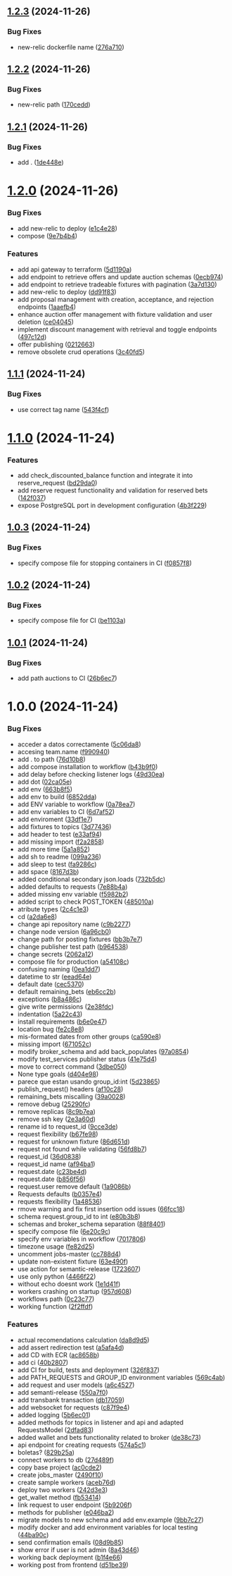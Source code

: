 ## [1.2.3](https://github.com/benjahuenchunir/arqui-backend/compare/v1.2.2...v1.2.3) (2024-11-26)


### Bug Fixes

* new-relic dockerfile name ([276a710](https://github.com/benjahuenchunir/arqui-backend/commit/276a710bfd189de9b8ea46411270bdda01725016))

## [1.2.2](https://github.com/benjahuenchunir/arqui-backend/compare/v1.2.1...v1.2.2) (2024-11-26)


### Bug Fixes

* new-relic path ([170cedd](https://github.com/benjahuenchunir/arqui-backend/commit/170cedd8e8fd185c2b7d5ebdc6faf3b55f3d3a7b))

## [1.2.1](https://github.com/benjahuenchunir/arqui-backend/compare/v1.2.0...v1.2.1) (2024-11-26)


### Bug Fixes

* add . ([1de448e](https://github.com/benjahuenchunir/arqui-backend/commit/1de448ed07f4377c8e0777cae2f25421e5832a3d))

# [1.2.0](https://github.com/benjahuenchunir/arqui-backend/compare/v1.1.1...v1.2.0) (2024-11-26)


### Bug Fixes

* add new-relic to deploy ([e1c4e28](https://github.com/benjahuenchunir/arqui-backend/commit/e1c4e2816c50f153f664ebd2ecc45e9c2b78e0c1))
* compose ([9e7b4b4](https://github.com/benjahuenchunir/arqui-backend/commit/9e7b4b411160fa06d425be7e9f16ecba1b7cfafd))


### Features

* add api gateway to terraform ([5d1190a](https://github.com/benjahuenchunir/arqui-backend/commit/5d1190a237dca45981babb3362263eb71cc1744d))
* add endpoint to retrieve offers and update auction schemas ([0ecb974](https://github.com/benjahuenchunir/arqui-backend/commit/0ecb974f9b7f3c6d393ea66e01b4ad6f6e727d84))
* add endpoint to retrieve tradeable fixtures with pagination ([3a7d130](https://github.com/benjahuenchunir/arqui-backend/commit/3a7d130a43cb092708dc0ca7e7b92878347f1522))
* add new-relic to deploy ([dd91f83](https://github.com/benjahuenchunir/arqui-backend/commit/dd91f8396179c825e80f534b90b4c9946968bba2))
* add proposal management with creation, acceptance, and rejection endpoints ([1aaefb4](https://github.com/benjahuenchunir/arqui-backend/commit/1aaefb4d6c1a63b566bb73bfd6091545f3a041ec))
* enhance auction offer management with fixture validation and user deletion ([ce04045](https://github.com/benjahuenchunir/arqui-backend/commit/ce04045af806bff212798b027d5c1fd1ee142af5))
* implement discount management with retrieval and toggle endpoints ([497c12d](https://github.com/benjahuenchunir/arqui-backend/commit/497c12d06f762f83a56ec876c9d8157269a18560))
* offer publishing ([0212663](https://github.com/benjahuenchunir/arqui-backend/commit/021266301908e159c93f6b06edf0f5f63fe5db0e))
* remove obsolete crud operations ([3c40fd5](https://github.com/benjahuenchunir/arqui-backend/commit/3c40fd592af516f12dfa5a11cab38a03523fcfa9))

## [1.1.1](https://github.com/benjahuenchunir/arqui-backend/compare/v1.1.0...v1.1.1) (2024-11-24)


### Bug Fixes

* use correct tag name ([543f4cf](https://github.com/benjahuenchunir/arqui-backend/commit/543f4cf7423d389ee226dc9a980a282908d69ffb))

# [1.1.0](https://github.com/benjahuenchunir/arqui-backend/compare/v1.0.3...v1.1.0) (2024-11-24)


### Features

* add check_discounted_balance function and integrate it into reserve_request ([bd29da0](https://github.com/benjahuenchunir/arqui-backend/commit/bd29da027a85d3ff3507523a5f8210993c5c03c8))
* add reserve request functionality and validation for reserved bets ([142f037](https://github.com/benjahuenchunir/arqui-backend/commit/142f03760d18c2d6cb3ed29b4bc0de6fd7712905))
* expose PostgreSQL port in development configuration ([4b3f229](https://github.com/benjahuenchunir/arqui-backend/commit/4b3f2297b7ab32b18f003fdd487dc310f24f3ec6))

## [1.0.3](https://github.com/benjahuenchunir/arqui-backend/compare/v1.0.2...v1.0.3) (2024-11-24)


### Bug Fixes

* specify compose file for stopping containers in CI ([f0857f8](https://github.com/benjahuenchunir/arqui-backend/commit/f0857f8e9a6c5f5e50808b091d0ba7529b5b2ac5))

## [1.0.2](https://github.com/benjahuenchunir/arqui-backend/compare/v1.0.1...v1.0.2) (2024-11-24)


### Bug Fixes

* specify compose file for CI ([be1103a](https://github.com/benjahuenchunir/arqui-backend/commit/be1103a5c70a6e39fb5785eeefbe7356b1d2ad61))

## [1.0.1](https://github.com/benjahuenchunir/arqui-backend/compare/v1.0.0...v1.0.1) (2024-11-24)


### Bug Fixes

* add path auctions to CI ([26b6ec7](https://github.com/benjahuenchunir/arqui-backend/commit/26b6ec7d768898dfde83580a910921fef4848039))

# 1.0.0 (2024-11-24)


### Bug Fixes

* acceder a datos correctamente ([5c06da8](https://github.com/benjahuenchunir/arqui-backend/commit/5c06da87a689692add0e58a06a390f557e90b3ef))
* accesing team.name ([f990940](https://github.com/benjahuenchunir/arqui-backend/commit/f99094012250d54d722161b1d1daebc8f25cf0d1))
* add . to path ([76d10b8](https://github.com/benjahuenchunir/arqui-backend/commit/76d10b8b18312b8579f80abda9189100923d1eda))
* add compose installation to workflow ([b43b9f0](https://github.com/benjahuenchunir/arqui-backend/commit/b43b9f020a0662d17d9b3683f00bd2599187591b))
* add delay before checking listener logs ([49d30ea](https://github.com/benjahuenchunir/arqui-backend/commit/49d30ea977d31c4e52a689a3ab1d0b4439c28384))
* add dot ([02ca05e](https://github.com/benjahuenchunir/arqui-backend/commit/02ca05e02fe4c6c93d1dd46020b1544b518d3195))
* add env ([663b8f5](https://github.com/benjahuenchunir/arqui-backend/commit/663b8f588712ffe20241ba1781d614b38e432760))
* add env to build ([6852dda](https://github.com/benjahuenchunir/arqui-backend/commit/6852dda88d460f9f153e5e854e74dcd9f40f0cee))
* add ENV variable to workflow ([0a78ea7](https://github.com/benjahuenchunir/arqui-backend/commit/0a78ea7c56cfce83b8cc3e46332b8b41bf8959c3))
* add env variables to CI ([6d7af52](https://github.com/benjahuenchunir/arqui-backend/commit/6d7af5277091b6e204876443ee4b8c543375f757))
* add enviroment ([33df1e7](https://github.com/benjahuenchunir/arqui-backend/commit/33df1e7706ac96b656fa2d2f638f5eefd9dc7370))
* add fixtures to topics ([3d77436](https://github.com/benjahuenchunir/arqui-backend/commit/3d774368b662206b475ce34b986463186054f406))
* add header to test ([e33af94](https://github.com/benjahuenchunir/arqui-backend/commit/e33af9403f4a9c3d77d2818922421cc59d7bdea5))
* add missing import ([f2a2858](https://github.com/benjahuenchunir/arqui-backend/commit/f2a28583bc77b7e89d2646a22c6dda01985607a3))
* add more time ([5a1a852](https://github.com/benjahuenchunir/arqui-backend/commit/5a1a852ea535f905c811bcbcc006f842eecca4b8))
* add sh to readme ([099a236](https://github.com/benjahuenchunir/arqui-backend/commit/099a2365808570effbd56f815710b4ccf574af06))
* add sleep to test ([fa9286c](https://github.com/benjahuenchunir/arqui-backend/commit/fa9286cae52852ddfbca88a27e1ef9d79c3b7927))
* add space ([8167d3b](https://github.com/benjahuenchunir/arqui-backend/commit/8167d3b845b6788992a28acdf3da45a8afd83c5f))
* added conditional secondary json.loads ([732b5dc](https://github.com/benjahuenchunir/arqui-backend/commit/732b5dcebdb5f61ba564eb8fe075bfbf73df7801))
* added defaults to requests ([7e88b4a](https://github.com/benjahuenchunir/arqui-backend/commit/7e88b4a890c97974af801706016259050a13e336))
* added missing env variable ([f5982b2](https://github.com/benjahuenchunir/arqui-backend/commit/f5982b25ad3e84ed01b00e05e4690ccde71d478b))
* added script to check POST_TOKEN ([485010a](https://github.com/benjahuenchunir/arqui-backend/commit/485010adb587029de01f7295f5185c9d326394e8))
* atribute types ([2c4c1e3](https://github.com/benjahuenchunir/arqui-backend/commit/2c4c1e32511681564ec71439aa9c1bcf0a67f6b4))
* cd ([a2da6e8](https://github.com/benjahuenchunir/arqui-backend/commit/a2da6e823956848b5bfbb83fe8a104095471c5ca))
* change api repository name ([c9b2277](https://github.com/benjahuenchunir/arqui-backend/commit/c9b2277103f94cda9b896920304fb4c50f227d6e))
* change node version ([6a96cb0](https://github.com/benjahuenchunir/arqui-backend/commit/6a96cb0325654e3557e07998c13160c4fc7d2048))
* change path for posting fixtures ([bb3b7e7](https://github.com/benjahuenchunir/arqui-backend/commit/bb3b7e7c7d2dccca56d26f63cf480e567b72ca51))
* change publisher test path ([b964538](https://github.com/benjahuenchunir/arqui-backend/commit/b9645385054db67916ff91a665163c76af3cdd97))
* change secrets ([2062a12](https://github.com/benjahuenchunir/arqui-backend/commit/2062a124d6cbe2365a214251068061e3c8995cad))
* compose file for production ([a54108c](https://github.com/benjahuenchunir/arqui-backend/commit/a54108ca51be761090669b52fe543dd327d0bc12))
* confusing naming ([0ea1dd7](https://github.com/benjahuenchunir/arqui-backend/commit/0ea1dd7d74613df7b0833e54e097db8695f4fa12))
* datetime to str ([eead64e](https://github.com/benjahuenchunir/arqui-backend/commit/eead64e5faa7649742de0442f1f30ac9f19bd386))
* default date ([cec5370](https://github.com/benjahuenchunir/arqui-backend/commit/cec5370bb66e055841d5c7e58c62fc7185d83c95))
* default remaining_bets ([eb6cc2b](https://github.com/benjahuenchunir/arqui-backend/commit/eb6cc2b7921c947909232b13230942137cd48632))
* exceptions ([b8a486c](https://github.com/benjahuenchunir/arqui-backend/commit/b8a486ca499b72c5b35f5ba1dde7f1a45c5bbdab))
* give write permissions ([2e38fdc](https://github.com/benjahuenchunir/arqui-backend/commit/2e38fdc6a232455c5ea24793a522bfdbcfc01865))
* indentation ([5a22c43](https://github.com/benjahuenchunir/arqui-backend/commit/5a22c4304372f62af71d34bd7bc95be3a48dd208))
* install requirements ([b6e0e47](https://github.com/benjahuenchunir/arqui-backend/commit/b6e0e4723ad2c18a5878f2ba8249ed40c4c7b4c4))
* location bug ([fe2c8e8](https://github.com/benjahuenchunir/arqui-backend/commit/fe2c8e80bd52f1d23d72bda09ec6a54a7c5788af))
* mis-formated dates from other groups ([ca590e8](https://github.com/benjahuenchunir/arqui-backend/commit/ca590e8c2d3397ca31bba671f987464caba5102d))
* missing import ([671052c](https://github.com/benjahuenchunir/arqui-backend/commit/671052c9b431df9fe2b7aa6707215c91cd9c2cb1))
* modify broker_schema and add back_populates ([97a0854](https://github.com/benjahuenchunir/arqui-backend/commit/97a08546816be6826967b65755c9637cc20d2002))
* modify test_services publisher status ([41e75d4](https://github.com/benjahuenchunir/arqui-backend/commit/41e75d4f9f5225e5a2979886dbbf38e1352d535d))
* move to correct command ([3dbe050](https://github.com/benjahuenchunir/arqui-backend/commit/3dbe05041f068fdd59cdcfa33bca1cac1e221a9e))
* None type goals ([d404e98](https://github.com/benjahuenchunir/arqui-backend/commit/d404e98c98856fd44df2187d6948cd4f7332158e))
* parece que estan usando group_id:int ([5d23865](https://github.com/benjahuenchunir/arqui-backend/commit/5d23865997543f9fc6383df706e2af381c3ee85c))
* publish_request() headers ([af10c28](https://github.com/benjahuenchunir/arqui-backend/commit/af10c282001fecc46d7283e2aa52ab3a77157d1c))
* remaining_bets miscalling ([39a0028](https://github.com/benjahuenchunir/arqui-backend/commit/39a00284883502ada8549c693ecfc4c6ad614495))
* remove debug ([25290fc](https://github.com/benjahuenchunir/arqui-backend/commit/25290fcc9a44205e9cb08a61641cfa9b16e327d4))
* remove replicas ([8c9b7ea](https://github.com/benjahuenchunir/arqui-backend/commit/8c9b7ea8cce5886ab0a6cdc617f7c51bb90148fe))
* remove ssh key ([2e3a60d](https://github.com/benjahuenchunir/arqui-backend/commit/2e3a60d07edc7934900aecc64f2923caae1881be))
* rename id to request_id ([9cce3de](https://github.com/benjahuenchunir/arqui-backend/commit/9cce3de97e288227635dd89f06fd17d5450ab6f0))
* request flexibility ([b67fe98](https://github.com/benjahuenchunir/arqui-backend/commit/b67fe982e45c17940823f70e4eafef9b9289c5b5))
* request for unknown fixture ([86d651d](https://github.com/benjahuenchunir/arqui-backend/commit/86d651dd5e53c8d9f33fa36d9bb8a59fa9743fda))
* request not found while validating ([56fd8b7](https://github.com/benjahuenchunir/arqui-backend/commit/56fd8b7691b6b8beb7b5e81ca974824af0d9b85a))
* request_id ([36d0838](https://github.com/benjahuenchunir/arqui-backend/commit/36d08388aae8d75943b9d80b52c9a6b8119f2c61))
* request_id name ([af94ba1](https://github.com/benjahuenchunir/arqui-backend/commit/af94ba1a638633d86c1436c1453afe25b33c3b99))
* request.date ([c23be4d](https://github.com/benjahuenchunir/arqui-backend/commit/c23be4db88d15de7d913131c961005ecc06e74a6))
* request.date ([b856f56](https://github.com/benjahuenchunir/arqui-backend/commit/b856f56a7af8f984d8168fc88696c1255220c80e))
* request.user remove default ([1a9086b](https://github.com/benjahuenchunir/arqui-backend/commit/1a9086bc0bfc872d5dd216066c6565c69e7aa4d2))
* Requests defaults ([b0357e4](https://github.com/benjahuenchunir/arqui-backend/commit/b0357e40da0f161103304339e58c69dd7ecba03b))
* requests flexibility ([1a48536](https://github.com/benjahuenchunir/arqui-backend/commit/1a485369319a7b836aeb63c0506df93de3df6be8))
* rmove warning and fix first insertion odd issues ([66fcc18](https://github.com/benjahuenchunir/arqui-backend/commit/66fcc181e81f09beafdaf1848d81430006049941))
* schema request.group_id to int ([e80b3b8](https://github.com/benjahuenchunir/arqui-backend/commit/e80b3b8c856d87a028d3e1d675abbdd0be1e9f24))
* schemas and broker_schema separation ([88f8401](https://github.com/benjahuenchunir/arqui-backend/commit/88f8401079d5ec6b5c72ad8e5e58d24f1a1a404f))
* specify compose file ([6e20c9c](https://github.com/benjahuenchunir/arqui-backend/commit/6e20c9c9c7affb472593db5914697d67f0b31656))
* specify env variables in workflow ([7017806](https://github.com/benjahuenchunir/arqui-backend/commit/7017806c457582786c07005bbf21b90aceb217a9))
* timezone usage ([fe82d25](https://github.com/benjahuenchunir/arqui-backend/commit/fe82d25f2425ffe4aba0d6b8289d5b7827907440))
* uncomment jobs-master ([cc788d4](https://github.com/benjahuenchunir/arqui-backend/commit/cc788d4a58bce740dc4aa024ab4062fbd73de878))
* update non-existent fixture ([63e490f](https://github.com/benjahuenchunir/arqui-backend/commit/63e490fb6c179ca899fc050bbc660feb3d7b8518))
* use action for semantic-release ([1723607](https://github.com/benjahuenchunir/arqui-backend/commit/1723607720289954919c07662d9c6e5f5cb9d28b))
* use only python ([4466f22](https://github.com/benjahuenchunir/arqui-backend/commit/4466f22e8c5d9d47209b0b0c113347e9839b3eba))
* without echo doesnt work ([1e1d41f](https://github.com/benjahuenchunir/arqui-backend/commit/1e1d41fcbba56fe7a0805280af80d89c9dd6fd9d))
* workers crashing on startup ([957d608](https://github.com/benjahuenchunir/arqui-backend/commit/957d608552d14275d441f360ac299f36d1b98756))
* workflows path ([0c23c77](https://github.com/benjahuenchunir/arqui-backend/commit/0c23c77c1d321238d4db49b0407dc99a7e22cbeb))
* working function ([2f2ffdf](https://github.com/benjahuenchunir/arqui-backend/commit/2f2ffdf4b11bdd458d5bc23fd1cfca8c1788347e))


### Features

* actual recomendations calculation ([da8d9d5](https://github.com/benjahuenchunir/arqui-backend/commit/da8d9d56a07b0ee39a4fb6132b78eecc6188241d))
* add assert redirection test ([a5afa4d](https://github.com/benjahuenchunir/arqui-backend/commit/a5afa4d5eeec2ad8dd57cda94cab0b86b30f2f54))
* add CD with ECR ([ac8658b](https://github.com/benjahuenchunir/arqui-backend/commit/ac8658b3815151fdf7b050228ed299ae721d05f6))
* add ci ([40b2807](https://github.com/benjahuenchunir/arqui-backend/commit/40b2807df76d058918dc236ab34cde3b64dccba3))
* add CI for build, tests and deployment ([326f837](https://github.com/benjahuenchunir/arqui-backend/commit/326f837094ad24e3bd0b7b5efc857a24fd72ab47))
* add PATH_REQUESTS and GROUP_ID environment variables ([569c4ab](https://github.com/benjahuenchunir/arqui-backend/commit/569c4ab656e43f9ffb384176e791013aa69c8b35))
* add request and user models ([a6c4527](https://github.com/benjahuenchunir/arqui-backend/commit/a6c4527276845ca0b7c3bee42383e1db941a3994))
* add semanti-release ([550a7f0](https://github.com/benjahuenchunir/arqui-backend/commit/550a7f048f5f145a547c802068e64a5ee366325b))
* add transbank transaction ([db17059](https://github.com/benjahuenchunir/arqui-backend/commit/db1705959a2a6df398ba146d58aa04a6cf47107b))
* add websocket for requests ([c87f9e4](https://github.com/benjahuenchunir/arqui-backend/commit/c87f9e441c8dbf6601c58940971c364fa2cda38c))
* added logging ([5b6ec01](https://github.com/benjahuenchunir/arqui-backend/commit/5b6ec0119144a71b2c8bb635862c0b6e65d41acd))
* added methods for topics in listener and api and adapted RequestsModel ([2dfad83](https://github.com/benjahuenchunir/arqui-backend/commit/2dfad83274c7801d20d791bb633e24447a0e3a13))
* added wallet and bets functionality related to broker ([de38c73](https://github.com/benjahuenchunir/arqui-backend/commit/de38c733b2cd8674ebb9c9f1b42829fd42f1a42e))
* api endpoint for creating requests ([574a5c1](https://github.com/benjahuenchunir/arqui-backend/commit/574a5c1d025b215106c8754f233514e5bcb2ffa5))
* boletas? ([829b25a](https://github.com/benjahuenchunir/arqui-backend/commit/829b25a5ecdf7a9c4e7cd38b8a164ddc991d2277))
* connect workers to db ([27d489f](https://github.com/benjahuenchunir/arqui-backend/commit/27d489f868870d95db118c8140edd6d65f264e87))
* copy base project ([ac0cde2](https://github.com/benjahuenchunir/arqui-backend/commit/ac0cde24c61b1180547ffdfbf016ee294a349180))
* create jobs_master ([2490f10](https://github.com/benjahuenchunir/arqui-backend/commit/2490f1026d65f99842cbdf9abb3a57aacfb59add))
* create sample workers ([aceb76d](https://github.com/benjahuenchunir/arqui-backend/commit/aceb76db159f96f183f094700ce1bc9e2bdb97bf))
* deploy two workers ([242d3e3](https://github.com/benjahuenchunir/arqui-backend/commit/242d3e3887f91d1f6f028203028b960bb0d88c46))
* get_wallet method ([fb53414](https://github.com/benjahuenchunir/arqui-backend/commit/fb5341434ce49a77f151467ca05dde0b97ea7250))
* link request to user endpoint ([5b9206f](https://github.com/benjahuenchunir/arqui-backend/commit/5b9206f32f410ec52eb01c0947763b1e836faca8))
* methods for publisher ([e046ba2](https://github.com/benjahuenchunir/arqui-backend/commit/e046ba25f3e1244c45a74e49668c1a8a53e69d23))
* migrate models to new schema and add env.example ([9bb7c27](https://github.com/benjahuenchunir/arqui-backend/commit/9bb7c272da32305c53a6c05f3cdd019a9b987d86))
* modify docker and add environment variables for local testing ([44ba90c](https://github.com/benjahuenchunir/arqui-backend/commit/44ba90c8c952141be3afe586da0dae835928b83f))
* send confirmation emails ([08d9b85](https://github.com/benjahuenchunir/arqui-backend/commit/08d9b8554feeff912a97f8ee661bc680a9ade808))
* show error if user is not admin ([8a43d46](https://github.com/benjahuenchunir/arqui-backend/commit/8a43d46c8f78dc3bac35aa7d541818cf6ceaf9ea))
* working back deployment ([b1f4e66](https://github.com/benjahuenchunir/arqui-backend/commit/b1f4e6656d5cdb0ecca0f540b1aa76fdcdc71836))
* working post from frontend ([d51be39](https://github.com/benjahuenchunir/arqui-backend/commit/d51be39393a127009f4daae86d0d44dde753aad2))
